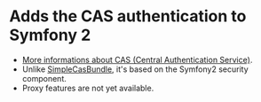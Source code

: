 Adds the CAS authentication to Symfony 2
========================================

-  [More informations about CAS (Central Authentication Service)](http://www.jasig.org/cas).
-  Unlike [SimpleCasBundle](https://github.com/jmikola/SimpleCASBundle), it's based on the Symfony2 security component.
-  Proxy features are not yet available.